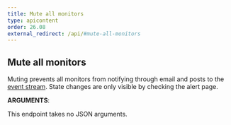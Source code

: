 ```yaml
---
title: Mute all monitors
type: apicontent
order: 26.08
external_redirect: /api/#mute-all-monitors
---
```


## Mute all monitors
Muting prevents all monitors from notifying through email and posts to the [event stream][1]. State changes are only visible by checking the alert page.

**ARGUMENTS**:

This endpoint takes no JSON arguments.

[1]: /graphing/event_stream
